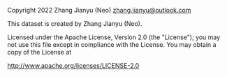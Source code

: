 Copyright 2022 Zhang Jianyu (Neo) zhang.jianyu@outlook.com

This dataset is created by Zhang Jianyu (Neo).

Licensed under the Apache License, Version 2.0 (the "License"); you may not use this file except in compliance with the License. You may obtain a copy of the License at

http://www.apache.org/licenses/LICENSE-2.0